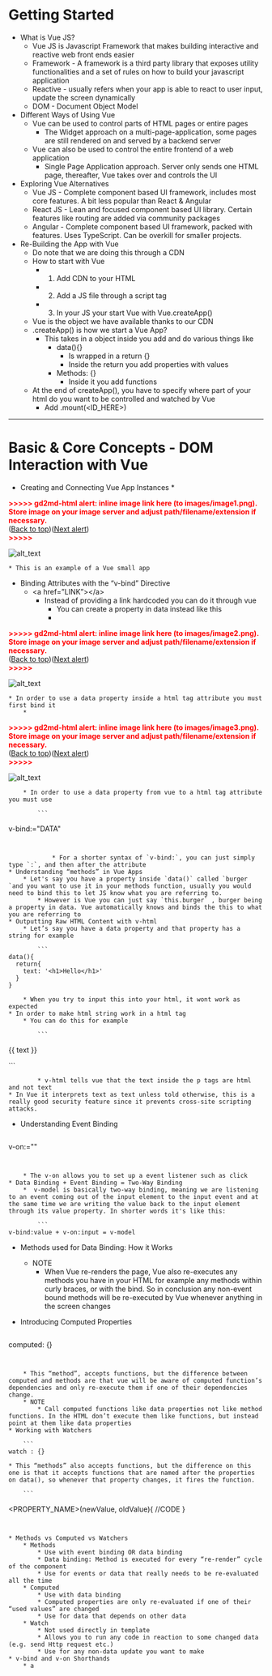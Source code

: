 # Getting Started

* What is Vue JS?
  * Vue JS is Javascript Framework that makes building interactive and reactive web front ends easier
  * Framework - A framework is a third party library that exposes utility functionalities and a set of rules on how to build your javascript application
  * Reactive - usually refers when your app is able to react to user input, update the screen dynamically
  * DOM - Document Object Model
* Different Ways of Using Vue
  * Vue can be used to control parts of HTML pages or entire pages
    * The Widget approach on a multi-page-application, some pages are still rendered on and served by a backend server
  * Vue can also be used to control the entire frontend of a web application
    * Single Page Application approach. Server only sends one HTML page, thereafter, Vue takes over and controls the UI
* Exploring Vue Alternatives
  * Vue JS - Complete component based UI framework, includes most core features. A bit less popular than React & Angular
  * React JS - Lean and focused component based UI library. Certain features like routing are added via community packages
  * Angular - Complete component based UI framework, packed with features. Uses TypeScript. Can be overkill for smaller projects.
* Re-Building the App with Vue
  * Do note that we are doing this through a CDN
  * How to start with Vue
    * 1. Add CDN to your HTML
    * 2. Add a JS file through a script tag
    * 3. In your JS your start Vue with Vue.createApp()
  * Vue is the object we have available thanks to our CDN
  * .createApp() is how we start a Vue App?
    * This takes in a object inside you add and do various things like
      * data(){}
        * Is wrapped in a return {}
        * Inside the return you add properties with  values
      * Methods: {}
        * Inside it you add functions
  * At the end of createApp(), you have to specify where part of your html do you want to be controlled and watched by Vue
    * Add .mount(&lt;ID_HERE>)

---

# Basic & Core Concepts - DOM Interaction with Vue

* Creating and Connecting Vue App Instances
    *

<p id="gdcalert1" ><span style="color: red; font-weight: bold">>>>>>  gd2md-html alert: inline image link here (to images/image1.png). Store image on your image server and adjust path/filename/extension if necessary. </span><br>(<a href="#">Back to top</a>)(<a href="#gdcalert2">Next alert</a>)<br><span style="color: red; font-weight: bold">>>>>> </span></p>

![alt_text](images/image1.png "image_tooltip")

    * This is an example of a Vue small app

* Binding Attributes with the “v-bind” Directive
  * &lt;a href=”LINK”>&lt;/a>
    * Instead of providing a link hardcoded you can do it through vue
      * You can create a property in data instead like this
      *

<p id="gdcalert2" ><span style="color: red; font-weight: bold">>>>>>  gd2md-html alert: inline image link here (to images/image2.png). Store image on your image server and adjust path/filename/extension if necessary. </span><br>(<a href="#">Back to top</a>)(<a href="#gdcalert3">Next alert</a>)<br><span style="color: red; font-weight: bold">>>>>> </span></p>

![alt_text](images/image2.png "image_tooltip")

    * In order to use a data property inside a html tag attribute you must first bind it
        * 

<p id="gdcalert3" ><span style="color: red; font-weight: bold">>>>>>  gd2md-html alert: inline image link here (to images/image3.png). Store image on your image server and adjust path/filename/extension if necessary. </span><br>(<a href="#">Back to top</a>)(<a href="#gdcalert4">Next alert</a>)<br><span style="color: red; font-weight: bold">>>>>> </span></p>

![alt_text](images/image3.png "image_tooltip")

        * In order to use a data property from vue to a html tag attribute you must use

            ```
v-bind:<attribute>="DATA"

```


            * For a shorter syntax of `v-bind:`, you can just simply type `:`, and then after the attribute 
* Understanding “methods” in Vue Apps
    * Let's say you have a property inside `data()` called `burger `and you want to use it in your methods function, usually you would need to bind this to let JS know what you are referring to.
        * However is Vue you can just say `this.burger` , burger being a property in data. Vue automatically knows and binds the this to what you are referring to
* Outputting Raw HTML Content with v-html
    * Let’s say you have a data property and that property has a string for example

        ```
data(){
  return{
    text: '<h1>Hello</h1>'
  }
}
```

        * When you try to input this into your html, it wont work as expected
    * In order to make html string work in a html tag
        * You can do this for example

            ```
<p v-html>{{ text }}</p>
```

            * v-html tells vue that the text inside the p tags are html and not text
    * In Vue it interprets text as text unless told otherwise, this is a really good security feature since it prevents cross-site scripting attacks.

* Understanding Event Binding

    ```

v-on:<EVENT>="<STUFF>"

```


    * The v-on allows you to set up a event listener such as click 
* Data Binding + Event Binding = Two-Way Binding
    *  v-model is basically two-way binding, meaning we are listening to an event coming out of the input element to the input event and at the same time we are writing the value back to the input element through its value property. In shorter words it's like this:

        ```
v-bind:value + v-on:input = v-model
```

* Methods used for Data Binding: How it Works
  * NOTE
    * When Vue re-renders the page, Vue also re-executes any methods you have in your HTML for example any methods within curly braces, or with the bind. So in conclusion any non-event bound methods will be re-executed by Vue whenever anything in the screen changes
* Introducing Computed Properties

    ```

computed: {}

```


    * This “method”, accepts functions, but the difference between computed and methods are that vue will be aware of computed function’s dependencies and only re-execute them if one of their dependencies change.
    * NOTE
        * Call computed functions like data properties not like method functions. In the HTML don’t execute them like functions, but instead point at them like data properties
* Working with Watchers

    ```
watch : {}
```

    * This “methods” also accepts functions, but the difference on this one is that it accepts functions that are named after the properties on data(), so whenever that property changes, it fires the function.

        ```
<PROPERTY_NAME>(newValue, oldValue){ //CODE }

```


* Methods vs Computed vs Watchers
    * Methods
        * Use with event binding OR data binding
        * Data binding: Method is executed for every “re-render” cycle of the component
        * Use for events or data that really needs to be re-evaluated all the time
    * Computed
        * Use with data binding
        * Computed properties are only re-evaluated if one of their “used values” are changed
        * Use for data that depends on other data
    * Watch
        * Not used directly in template
        * Allows you to run any code in reaction to some changed data (e.g. send Http request etc.)
        * Use for any non-data update you want to make
* v-bind and v-on Shorthands
    * a
